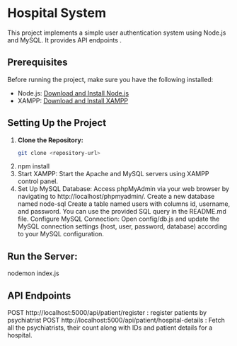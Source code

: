 # Hospital  System

This project implements a simple user authentication system using Node.js and MySQL. It provides API endpoints .

## Prerequisites

Before running the project, make sure you have the following installed:

- Node.js: [Download and Install Node.js](https://nodejs.org/)
- XAMPP: [Download and Install XAMPP](https://www.apachefriends.org/index.html)

## Setting Up the Project

1. **Clone the Repository:**
   ```bash
   git clone <repository-url>

2. npm install
3. Start XAMPP:
   Start the Apache and MySQL servers using XAMPP control panel.
4. Set Up MySQL Database:
Access phpMyAdmin via your web browser by navigating to http://localhost/phpmyadmin/.
Create a new database named node-sql
Create a table named users with columns id, username, and password. You can use the provided SQL query in the README.md file.
Configure MySQL Connection:
Open config/db.js and update the MySQL connection settings (host, user, password, database) according to your MySQL configuration.

## Run the Server:
nodemon index.js

## API Endpoints
POST http://localhost:5000/api/patient/register : register patients by psychiatrist
POST http://localhost:5000/api/patient/hospital-details  : Fetch all the psychiatrists, their count along with IDs and patient details for a hospital.



